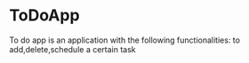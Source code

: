 # ToDoApp
To do app is an application with the following functionalities: to add,delete,schedule a certain task 
